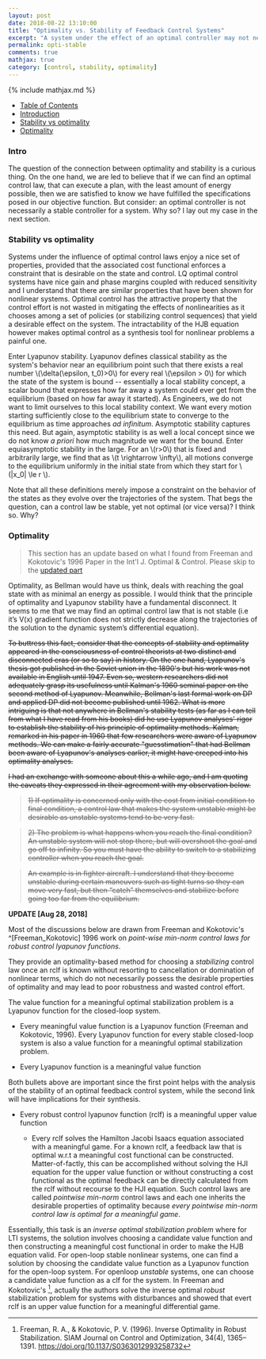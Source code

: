 ```yaml
---
layout: post
date: 2018-08-22 13:10:00
title: "Optimality vs. Stability of Feedback Control Systems"
excerpt: "A system under the effect of an optimal controller may not necessarily be stable."
permalink: opti-stable
comments: true
mathjax: true
category: [control, stability, optimality]
---
```

{% include mathjax.md %}

- [Table of Contents](#table-o-conts)
- [Introduction](#intro)
- [Stability vs optimality](#case)
- [Optimality](#issues)


<a name="intro"></a>
### Intro

The question of the connection between optimality and stability is a curious thing.  On the one hand, we are led to believe that if we can find an optimal control law, that can execute a plan, with the least amount of energy possible, then we are satisfied to know we have fulfilled the specifications posed in  our objective function. But consider: an optimal controller is not necessarily a stable controller for a system. Why so? I lay out my case in the next section.

<a name="case"></a>
### Stability vs optimality
Systems under the influence of optimal control laws enjoy a nice set of properties, provided that the associated cost functional enforces a constraint that is desirable on the state and control. LQ optimal control systems have nice gain and phase margins coupled with reduced sensitivity and I understand that there are similar properties that have been shown for nonlinear systems. Optimal control has the attractive property that the control effort is not wasted in mitigating the effects of nonlinearities as it chooses among a set of policies (or stabilizing control sequences) that yield a desirable effect on the system. The intractability of the HJB equation however makes optimal control as a synthesis tool for nonlinear problems a painful one.

Enter Lyapunov stability. Lyapunov defines classical stability as the system's behavior near an equilibrium point such that there exists a real number \\(\delta(\epsilon, t\_0)>0\\) for every real \\(\epsilon > 0\\) for which the state of the system is bound -- essentially a local stability concept, a scalar bound that expresses how far away a system could ever get from the equilibrium (based on how far away it started).  As Engineers, we do not want to limit ourselves to this local stability context. We want every motion starting sufficiently close to the equilibrium state to converge to the equilibrium as time approaches _ad infinitum_. Asymptotic stability captures this need. But again, asymptotic stability is as well a local concept since we do not know _a priori_ how much magnitude we want for the bound.  Enter equiasymptotic stability in the large. For an \\(r>0\\) that is fixed and arbitrarily large, we find that as \\(t \rightarrow \infty\\), all motions converge to the equilibrium uniformly in the initial state from which they start for \\(\|x_0\| \le r \\).

Note that all these definitions merely impose a constraint on the behavior of the states as they evolve over the trajectories of the system. That begs the question, can a control law be stable, yet not optimal (or vice versa)? I think so. Why?

<a name="issues"></a>
### Optimality

> This section has an update based on what I found from Freeman and Kokotovic's 1996 Paper in the Int'l J. Optimal & Control. Please skip to the [updated part](#updatedOptStab)

Optimality, as Bellman would have us think, deals with reaching the goal state with as minimal an energy as possible. I would think that the principle of optimality and Lyapunov stability have a fundamental disconnect. It seems to me that we may find an optimal control law that is not stable (i.e it’s V(x) gradient function does not strictly decrease along the trajectories of the solution to the dynamic system’s differential equation).

~~To buttress this fact, consider that the concepts of stability and optimality appeared in the consciousness of control theorists at two distinct and disconnected eras (or so to say) in history. On the one hand, Lyapunov's thesis got published in the Soviet union in the 1890's but his work was not available in English until 1947. Even so, western researchers did not adequately grasp its usefulness until Kalman's 1960 seminal paper on the second method of Lyapunov. Meanwhile, Bellman's last formal work on DP and applied DP did not become published until 1962. What is more intriguing is that not anywhere in Bellman's stability tests (as far as I can tell from what I have read from his books) did he use Lyapunov analyses' rigor to establish the stability of his principle of optimality methods. Kalman, remarked in his paper in 1960 that  few researchers were aware of Lyapunov methods. We can make a fairly accurate "guesstimation" that had Bellman been aware of Lyapunov's analyses earlier, it might have creeped into his optimality analyses.~~

~~I had an exchange with someone about this a while ago, and I am quoting the caveats they expressed in their agreement with my observation below.~~


> ~~1) If optimality is concerned only with the cost from initial condition to final condition, a control law that makes the system unstable might be desirable as unstable systems tend to be very fast.~~

> ~~2) The problem is what happens when you reach the final condition?  An unstable system will not stop there, but will overshoot the goal and go off to infinity.  So you must have the ability to switch to a stabilizing controller when you reach the goal.~~

> ~~An example is in fighter aircraft.  I understand that they become unstable during certain maneuvers such as tight turns so they can move very fast, but then “catch” themselves and stabilize before going too far from the equilibrium.~~

<a name="updatedOptStab"></a>
**UPDATE [Aug 28, 2018]**

Most of the discussions below are drawn from Freeman and Kokotovic's ^[Freeman_Kokotovic] 1996 work on _point-wise min-norm control laws for robust control lyapunov functions_.

They provide an optimality-based method for choosing a _stabilizing_ control law once an rclf is known without resorting to cancellation or domination of nonlinear terms, which do not necessarily possess the desirable properties of optimality and may lead to poor robustness and wasted control effort.

The value function for a meaningful optimal stabilization problem is a Lyapunov function for the closed-loop system.

* Every meaningful value function is a Lyapunov function (Freeman and Kokotovic, 1996). Every Lyapunov function for every stable closed-loop system is also a value function for a meaningful optimal stabilization problem.

* Every Lyapunov function is a meaningful value function

Both bullets above are important since the first point helps with the analysis of the stability of an optimal feedback control system, while the second link will have implications for their synthesis.

* Every robust control lyapunov function (rclf) is a meaningful upper value function

  - Every rclf solves the Hamilton Jacobi Isaacs equation associated with a meaningful game. For a known rclf, a feedback law that is optimal w.r.t a meaningful cost functional can be constructed. Matter-of-factly, this can be accomplished without solving the HJI equation for the upper value function or without constructing a cost functional as the optimal feedback can be directly calculated from the rclf without recourse to the HJI equation. Such control laws are called _pointwise min-norm_ control laws and each one inherits the desirable properties of optimality because _every pointwise min-norm control law is optimal for a meaningful game_.

Essentially, this task is an _inverse optimal stabilization problem_ where for LTI systems, the solution involves choosing a candidate value function and then constructing a meaningful cost functional in order to make the HJB equation valid. For open-loop stable nonlinear systems, one can find a solution by choosing the candidate value function as a Lyapunov function for the open-loop system. For openloop _unstable_ systems, one can choose a candidate value function as a clf for the system. In Freeman and Kokotovic's [^Freeman_Kokotovic], actually the authors solve the inverse optimal _robust_ stabilization problem for systems with disturbances and showed that evert rclf is an upper value function for a meaningful differential game.


[^Freeman_Kokotovic]: Freeman, R. A., & Kokotovic, P. V. (1996). Inverse Optimality in Robust Stabilization. SIAM Journal on Control and Optimization, 34(4), 1365–1391. https://doi.org/10.1137/S0363012993258732
